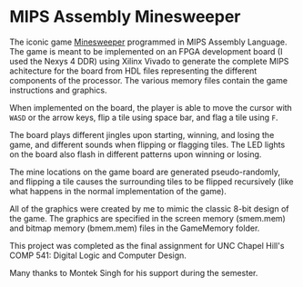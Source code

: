 # MIPS Assembly Minesweeper

The iconic game [Minesweeper](https://minesweeperonline.com/) programmed in MIPS Assembly Language. The game is meant to be implemented on an FPGA development board (I used the Nexys 4 DDR) using Xilinx Vivado to generate the complete MIPS achitecture for the board from HDL files representing the different components of the processor. The various memory files contain the game instructions and graphics.

When implemented on the board, the player is able to move the cursor with `WASD` or the arrow keys, flip a tile using space bar, and flag a tile using `F`.

The board plays different jingles upon starting, winning, and losing the game, and different sounds when flipping or flagging tiles. The LED lights on the board also flash in different patterns upon winning or losing.

The mine locations on the game board are generated pseudo-randomly, and flipping a tile causes the surrounding tiles to be flipped recursively (like what happens in the normal implementation of the game).

All of the graphics were created by me to mimic the classic 8-bit design of the game. The graphics are specified in the screen memory (smem.mem) and bitmap memory (bmem.mem) files in the GameMemory folder.

This project was completed as the final assignment for UNC Chapel Hill's COMP 541: Digital Logic and Computer Design.

Many thanks to Montek Singh for his support during the semester.
